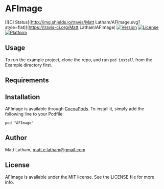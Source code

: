 # AFImage

[![CI Status](http://img.shields.io/travis/Matt Latham/AFImage.svg?style=flat)](https://travis-ci.org/Matt Latham/AFImage)
[![Version](https://img.shields.io/cocoapods/v/AFImage.svg?style=flat)](http://cocoadocs.org/docsets/AFImage)
[![License](https://img.shields.io/cocoapods/l/AFImage.svg?style=flat)](http://cocoadocs.org/docsets/AFImage)
[![Platform](https://img.shields.io/cocoapods/p/AFImage.svg?style=flat)](http://cocoadocs.org/docsets/AFImage)

## Usage

To run the example project, clone the repo, and run `pod install` from the Example directory first.

## Requirements

## Installation

AFImage is available through [CocoaPods](http://cocoapods.org). To install
it, simply add the following line to your Podfile:

    pod "AFImage"

## Author

Matt Latham, matt.e.latham@gmail.com

## License

AFImage is available under the MIT license. See the LICENSE file for more info.

